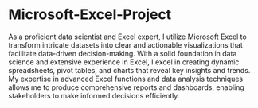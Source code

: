 # Microsoft-Excel-Project
As a proficient data scientist and Excel expert, I utilize Microsoft Excel to transform intricate datasets into clear and actionable visualizations that facilitate data-driven decision-making. With a solid foundation in data science and extensive experience in Excel, I excel in creating dynamic spreadsheets, pivot tables, and charts that reveal key insights and trends. My expertise in advanced Excel functions and data analysis techniques allows me to produce comprehensive reports and dashboards, enabling stakeholders to make informed decisions efficiently.
